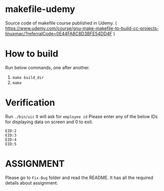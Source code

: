 # makefile-udemy
Source code of makefile course published in Udemy. ( https://www.udemy.com/course/gnu-make-makefile-to-build-cc-projects-linuxmac/?referralCode=0E44FA8C8D3BFE54DD4F ) 

# How to build
Run below commands, one after another.
1. `make build_dir`
2. `make`

# Verification
Run
`./bin/uic`
It will ask for `employee id`
Please enter any of the below IDs for displaying data on screen and 0 to exit.
```
EID:2
EID:3
EID:4
EID:5
```

# ASSIGNMENT
Please go to `Fix-Bug` folder and read the README. It has all the required details about assignment.